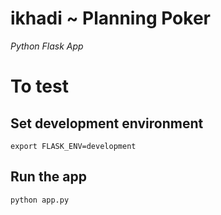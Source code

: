 # ikhadi ~ Planning Poker
*Python Flask App*

# To test

## Set development environment
`export FLASK_ENV=development`

## Run the app
`python app.py`
